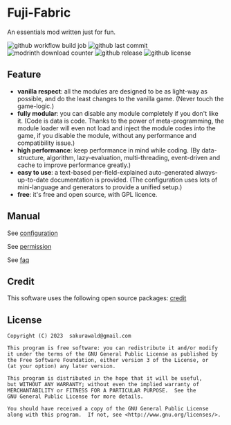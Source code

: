# Fuji-Fabric
An essentials mod written just for fun.

![github workflow build job](https://img.shields.io/github/actions/workflow/status/sakurawald/fuji-fabric/build.yml)
![github last commit](https://img.shields.io/github/last-commit/sakurawald/fuji-fabric)
![modrinth download counter](https://img.shields.io/modrinth/dt/1TowMm2v)
![github release](https://img.shields.io/github/v/release/sakurawald/fuji-fabric)
![github license](https://img.shields.io/github/license/sakurawald/fuji-fabric)

## Feature
- **vanilla respect**: all the modules are designed to be as light-way as possible, and do the least changes to the vanilla game. (Never touch the game-logic.)
- **fully modular**: you can disable any module completely if you don't like it. (Code is data is code. Thanks to the power of meta-programming, the module loader will even not load and inject the module codes into the game, if you disable the module, without any performance and compatibility issue.)
- **high performance**: keep performance in mind while coding. (By data-structure, algorithm, lazy-evaluation, multi-threading, event-driven and cache to improve performance greatly.)
- **easy to use**: a text-based per-field-explained auto-generated always-up-to-date documentation is provided. (The configuration uses lots of mini-language and generators to provide a unified setup.)
- **free**: it's free and open source, with GPL licence.

## Manual
See [configuration](https://github.com/sakurawald/fuji-fabric/wiki/Configuration)

See [permission](https://github.com/sakurawald/fuji-fabric/wiki/PermissionAndMeta)

See [faq](https://github.com/sakurawald/fuji-fabric/wiki/FAQ)

## Credit
This software uses the following open source packages: [credit](https://github.com/sakurawald/fuji-fabric/blob/dev/CREDIT)

## License
```
Copyright (C) 2023  sakurawald@gmail.com

This program is free software: you can redistribute it and/or modify
it under the terms of the GNU General Public License as published by
the Free Software Foundation, either version 3 of the License, or
(at your option) any later version.

This program is distributed in the hope that it will be useful,
but WITHOUT ANY WARRANTY; without even the implied warranty of
MERCHANTABILITY or FITNESS FOR A PARTICULAR PURPOSE.  See the
GNU General Public License for more details.

You should have received a copy of the GNU General Public License
along with this program.  If not, see <http://www.gnu.org/licenses/>.
```
